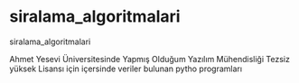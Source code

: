 # siralama_algoritmalari
siralama_algoritmalari

Ahmet Yesevi Üniversitesinde Yapmış Olduğum Yazılım Mühendisliği Tezsiz yüksek Lisansı için içersinde veriler bulunan pytho programları
